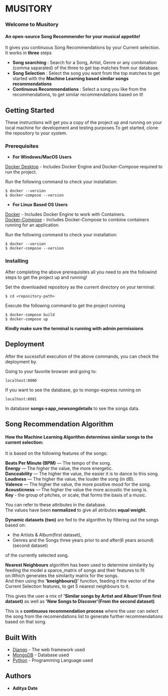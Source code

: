 # MUSITORY

### Welcome to Musitory  
#### An open-source Song Recommender for your musical appetite!
It gives you continuous Song Recommendations by your Current selection.  
It works in __three__ steps 

  *  __Song searching__ : Search for a Song, Artist, Genre or any combination (comma saparated) of the three to get top matches from our database.  
  *  __Song Selection__ : Select the song you want from the top matches to get started with the __Machine Learning based similar songs recommendations__  
  *  __Continuous Recommendations__ : Select a song you like from the recommendations, to get similar recommendations based on it!     


## Getting Started

These instructions will get you a copy of the project up and running on your local machine for development and testing purposes.To get started, clone the repository to your system.

### Prerequisites

- __For Windows/MacOS Users__

[Docker Desktop](https://docs.docker.com/desktop/) - Includes Docker Engine and Docker-Compose required to run the project.

Run the following command to check your installation:
```
$ docker --version
$ docker-compose --version
```
- __For Linux Based OS Users__

[Docker](https://docs.docker.com/engine/) - Includes Docker Engine to work with Containers.  
[Docker-Compose](https://docs.docker.com/compose/) - Includes Docker-Compose to combine containers running for an application.  

Run the following command to check your installation:
```
$ docker --version
$ docker-compose --version
```
### Installing

After completing the above prerequisites all you need to are the followind steps to get the project up and running!

Set the downloaded repository as the current directory on your terminal:

```
$ cd <repository-path>
```

Execute the following command to get the project running

```
$ docker-compose build
$ docker-compose up
```

**Kindly make sure the terminal is running with admin permissions**

## Deployment

After the sucessfull execution of the above commands, you can check the deployment by.  

Going to your favorite browser and going to:  

```
localhost:8000
```

If you want to see the database, go to mongo-express running on

```
localhost:8081
```
In database __songs->app_newsongdetails__ to see the songs data.

## Song Recommendation Algorithm

#### How the Machine Learning Algorithm determines similar songs to the current selection:

It is based on the following features of the songs:  

__Beats Per Minute (BPM)__ — The tempo of the song.  
__Energy__ — The higher the value, the more energetic.    
__Danceability__ — The higher the value, the easier it is to dance to this song.  
__Loudness__ — The higher the value, the louder the song (in dB).  
__Valence__ — The higher the value, the more positive mood for the song.  
__Acousticness__ — The higher the value the more acoustic the song is.  
__Key__ - the group of pitches, or scale, that forms the basis of a music.  

You can refer to these attributes in the database.  
The values have been __normalized__ to give all atributes __equal weight.__  

__Dynamic datasets (two)__ are fed to the algorithm by filtering out the songs based on:   
* the Artists & Album(first dataset),  
* Genres and the Songs three years prior to and after(6 years around) (second dataset)  

of the currently selected song.  

__Nearest Neighbours__ algorithm has been used to determine similarity by feeding the model a sparce_matrix of songs and their features to fit on.Which generates the similarity matrix for the songs.  
And then using the __'kneighbours()'__ function, feeding it the vector of the Current Selection features, to get 5 nearest neighbours to it.  

This gives the user a mix of __'Similar songs by Artist and Album'(From first dataset)__ as well as __'New Songs to Discover'(From the second dataset)__  

This is a __continuous recommendation process__ where the user can select the song from the recomendations list to generate further recommendations based on that song.  

## Built With

* [Django](https://docs.djangoproject.com/en/3.0/) - The web framework used
* [MongoDB](https://maven.apache.org/) - Database used
* [Python](https://docs.python.org/3/) - Programming Language used

## Authors

* **Aditya Date** 
  
